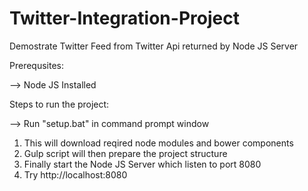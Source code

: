 # Twitter-Integration-Project
Demostrate Twitter Feed from Twitter Api returned by Node JS Server 

Prerequsites:

--> Node JS Installed

Steps to run the project:

--> Run "setup.bat" in command prompt window
1. This will download reqired node modules and bower components
2. Gulp script will then prepare the project structure
3. Finally start the Node JS Server which listen to port 8080
4. Try http://localhost:8080
